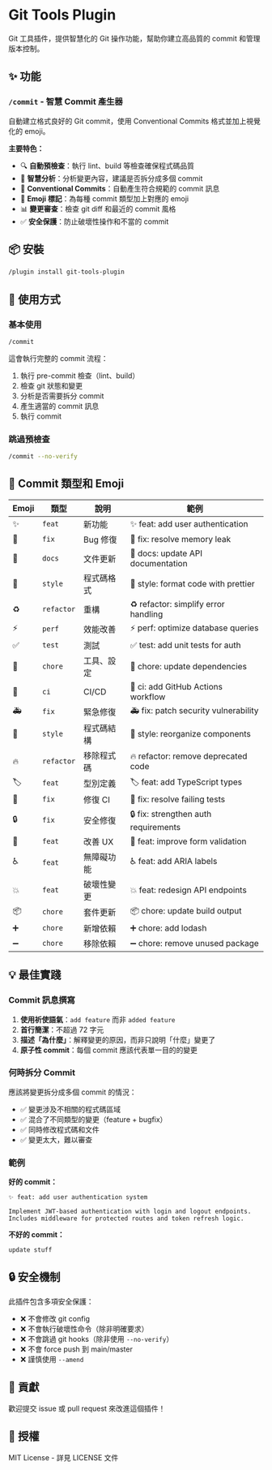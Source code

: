 # Git Tools Plugin

Git 工具插件，提供智慧化的 Git 操作功能，幫助你建立高品質的 commit 和管理版本控制。

## ✨ 功能

### `/commit` - 智慧 Commit 產生器

自動建立格式良好的 Git commit，使用 Conventional Commits 格式並加上視覺化的 emoji。

**主要特色：**

- 🔍 **自動預檢查**：執行 lint、build 等檢查確保程式碼品質
- 🧠 **智慧分析**：分析變更內容，建議是否拆分成多個 commit
- 🎯 **Conventional Commits**：自動產生符合規範的 commit 訊息
- 🎨 **Emoji 標記**：為每種 commit 類型加上對應的 emoji
- 📊 **變更審查**：檢查 git diff 和最近的 commit 風格
- ✅ **安全保護**：防止破壞性操作和不當的 commit

## 📦 安裝

```bash
/plugin install git-tools-plugin
```

## 🚀 使用方式

### 基本使用

```bash
/commit
```

這會執行完整的 commit 流程：
1. 執行 pre-commit 檢查（lint、build）
2. 檢查 git 狀態和變更
3. 分析是否需要拆分 commit
4. 產生適當的 commit 訊息
5. 執行 commit

### 跳過預檢查

```bash
/commit --no-verify
```

## 📝 Commit 類型和 Emoji

| Emoji | 類型 | 說明 | 範例 |
|-------|------|------|------|
| ✨ | `feat` | 新功能 | ✨ feat: add user authentication |
| 🐛 | `fix` | Bug 修復 | 🐛 fix: resolve memory leak |
| 📝 | `docs` | 文件更新 | 📝 docs: update API documentation |
| 💄 | `style` | 程式碼格式 | 💄 style: format code with prettier |
| ♻️ | `refactor` | 重構 | ♻️ refactor: simplify error handling |
| ⚡️ | `perf` | 效能改善 | ⚡️ perf: optimize database queries |
| ✅ | `test` | 測試 | ✅ test: add unit tests for auth |
| 🔧 | `chore` | 工具、設定 | 🔧 chore: update dependencies |
| 🚀 | `ci` | CI/CD | 🚀 ci: add GitHub Actions workflow |
| 🚑️ | `fix` | 緊急修復 | 🚑️ fix: patch security vulnerability |
| 🎨 | `style` | 程式碼結構 | 🎨 style: reorganize components |
| 🔥 | `refactor` | 移除程式碼 | 🔥 refactor: remove deprecated code |
| 🏷️ | `feat` | 型別定義 | 🏷️ feat: add TypeScript types |
| 💚 | `fix` | 修復 CI | 💚 fix: resolve failing tests |
| 🔒️ | `fix` | 安全修復 | 🔒️ fix: strengthen auth requirements |
| 🚸 | `feat` | 改善 UX | 🚸 feat: improve form validation |
| ♿️ | `feat` | 無障礙功能 | ♿️ feat: add ARIA labels |
| 💥 | `feat` | 破壞性變更 | 💥 feat: redesign API endpoints |
| 📦️ | `chore` | 套件更新 | 📦️ chore: update build output |
| ➕ | `chore` | 新增依賴 | ➕ chore: add lodash |
| ➖ | `chore` | 移除依賴 | ➖ chore: remove unused package |

## 💡 最佳實踐

### Commit 訊息撰寫

1. **使用祈使語氣**：`add feature` 而非 `added feature`
2. **首行簡潔**：不超過 72 字元
3. **描述「為什麼」**：解釋變更的原因，而非只說明「什麼」變更了
4. **原子性 commit**：每個 commit 應該代表單一目的的變更

### 何時拆分 Commit

應該將變更拆分成多個 commit 的情況：

- ✅ 變更涉及不相關的程式碼區域
- ✅ 混合了不同類型的變更（feature + bugfix）
- ✅ 同時修改程式碼和文件
- ✅ 變更太大，難以審查

### 範例

**好的 commit：**
```
✨ feat: add user authentication system

Implement JWT-based authentication with login and logout endpoints.
Includes middleware for protected routes and token refresh logic.
```

**不好的 commit：**
```
update stuff
```

## 🔒 安全機制

此插件包含多項安全保護：

- ❌ 不會修改 git config
- ❌ 不會執行破壞性命令（除非明確要求）
- ❌ 不會跳過 git hooks（除非使用 `--no-verify`）
- ❌ 不會 force push 到 main/master
- ❌ 謹慎使用 `--amend`

## 🤝 貢獻

歡迎提交 issue 或 pull request 來改進這個插件！

## 📄 授權

MIT License - 詳見 LICENSE 文件
